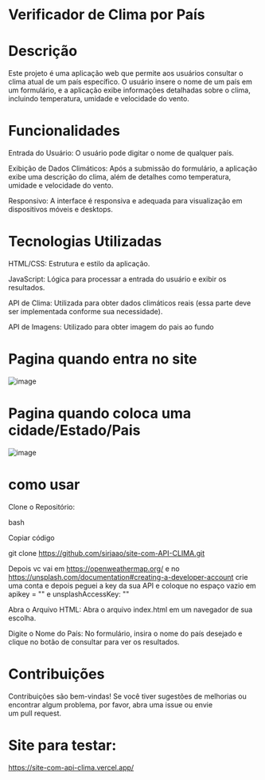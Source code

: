 # Verificador de Clima por País

# Descrição

Este projeto é uma aplicação web que permite aos usuários consultar o clima atual de um país específico. O usuário insere o nome de um país em um formulário, e a aplicação exibe informações detalhadas sobre o clima, incluindo temperatura, umidade e velocidade do vento.

# Funcionalidades

Entrada do Usuário: O usuário pode digitar o nome de qualquer país.

Exibição de Dados Climáticos: Após a submissão do formulário, a aplicação exibe uma descrição do clima, além de detalhes como temperatura, umidade e velocidade do vento.

Responsivo: A interface é responsiva e adequada para visualização em dispositivos móveis e desktops.

# Tecnologias Utilizadas
HTML/CSS: Estrutura e estilo da aplicação.

JavaScript: Lógica para processar a entrada do usuário e exibir os resultados.

API de Clima: Utilizada para obter dados climáticos reais (essa parte deve ser implementada conforme sua necessidade).

API de Imagens: Utilizado para obter imagem do pais ao fundo

# Pagina quando entra no site
![image](https://github.com/user-attachments/assets/390fcdd2-1bd4-4c62-bce4-6ca458f10083)

# Pagina quando coloca uma cidade/Estado/Pais
![image](https://github.com/user-attachments/assets/3f924116-2501-41b8-be70-192534f2d09f)

# como usar
Clone o Repositório:

bash

Copiar código

git clone https://github.com/sirjaao/site-com-API-CLIMA.git


Depois vc vai em https://openweathermap.org/ e no https://unsplash.com/documentation#creating-a-developer-account crie uma conta e depois peguei a key da sua API e coloque no espaço vazio em apikey = ""
e unsplashAccessKey: ""

Abra o Arquivo HTML: Abra o arquivo index.html em um navegador de sua escolha.

Digite o Nome do País: No formulário, insira o nome do país desejado e clique no botão de consultar para ver os resultados.

# Contribuições

Contribuições são bem-vindas! Se você tiver sugestões de melhorias ou encontrar algum problema, por favor, abra uma issue ou envie um pull request.

# Site para testar:

https://site-com-api-clima.vercel.app/
